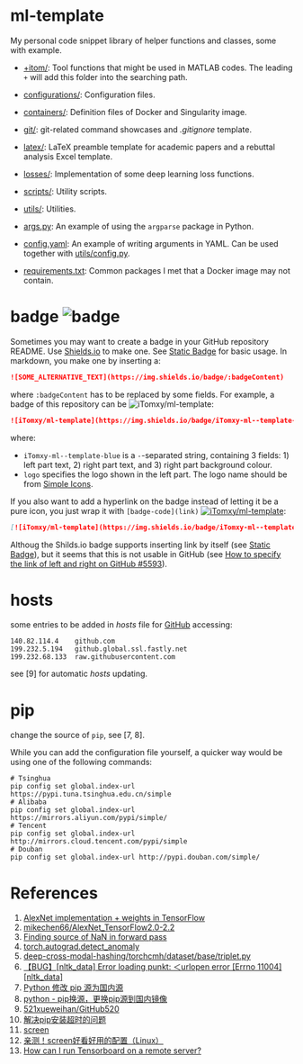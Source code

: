 # ml-template

My personal code snippet library of helper functions and classes, some with example.

- [+itom/](+itom): Tool functions that might be used in MATLAB codes.
The leading `+` will add this folder into the searching path.

- [configurations/](configurations): Configuration files.

- [containers/](containers): Definition files of Docker and Singularity image.

- [git/](git): git-related command showcases and *.gitignore* template.

- [latex/](latex): LaTeX preamble template for academic papers and a rebuttal analysis Excel template.

- [losses/](losses): Implementation of some deep learning loss functions.

- [scripts/](scripts): Utility scripts.

- [utils/](utils): Utilities.

- [args.py](args.py): An example of using the `argparse` package in Python.

- [config.yaml](config.yaml): An example of writing arguments in YAML.
Can be used together with [utils/config.py](utils/config.py).

- [requirements.txt](requirements.txt): Common packages I met that a Docker image may not contain.

# badge ![badge](https://img.shields.io/badge/badge-purple)

Sometimes you may want to create a badge in your GitHub repository README.
Use [Shields.io](https://github.com/badges/shields) to make one.
See [Static Badge](https://shields.io/badges/static-badge) for basic usage.
In markdown, you make one by inserting a:
```md
![SOME_ALTERNATIVE_TEXT](https://img.shields.io/badge/:badgeContent)
```
where `:badgeContent` has to be replaced by some fields.
For example,
a badge of this repository can be ![iTomxy/ml-template](https://img.shields.io/badge/iTomxy-ml--template-blue?logo=github&link=https%3A%2F%2Fgithub.com%2FiTomxy%2Fml-template):
```md
![iTomxy/ml-template](https://img.shields.io/badge/iTomxy-ml--template-blue?logo=github)
```
where:
- `iTomxy-ml--template-blue` is a `-`-separated string,
containing 3 fields: 1) left part text, 2) right part text, and 3) right part background colour.
- `logo` specifies the logo shown in the left part. The logo name should be from [Simple Icons](https://simpleicons.org/).

If you also want to add a hyperlink on the badge instead of letting it be a pure icon,
you just wrap it with `[badge-code](link)` [![iTomxy/ml-template](https://img.shields.io/badge/iTomxy-ml--template-blue?logo=github)](https://github.com/iTomxy/ml-template):
```md
[![iTomxy/ml-template](https://img.shields.io/badge/iTomxy-ml--template-blue?logo=github)](https://github.com/iTomxy/ml-template)
```
Althoug the Shilds.io badge supports inserting link by itself
(see [Static Badge](https://shields.io/badges/static-badge)),
but it seems that this is not usable in GitHub
(see [How to specify the link of left and right on GitHub #5593](https://github.com/badges/shields/discussions/5593)).


# hosts

some entries to be added in *hosts* file for [GitHub](https://github.com/) accessing:

```
140.82.114.4	github.com
199.232.5.194	github.global.ssl.fastly.net
199.232.68.133	raw.githubusercontent.com
```

see [9] for automatic *hosts* updating.

# pip

change the source of `pip`, see [7, 8].

While you can add the configuration file yourself, a quicker way would be using one of the following commands:

```shell
# Tsinghua
pip config set global.index-url https://pypi.tuna.tsinghua.edu.cn/simple
# Alibaba
pip config set global.index-url https://mirrors.aliyun.com/pypi/simple/
# Tencent
pip config set global.index-url http://mirrors.cloud.tencent.com/pypi/simple
# Douban
pip config set global.index-url http://pypi.douban.com/simple/
```


# References

1. [AlexNet implementation + weights in TensorFlow](http://www.cs.toronto.edu/~guerzhoy/tf_alexnet/)
2. [mikechen66/AlexNet_TensorFlow2.0-2.2](https://github.com/mikechen66/AlexNet_TensorFlow2.0-2.2)
3. [Finding source of NaN in forward pass](https://discuss.pytorch.org/t/finding-source-of-nan-in-forward-pass/51153)
4. [torch.autograd.detect_anomaly](https://pytorch.org/docs/1.4.0/autograd.html#torch.autograd.detect_anomaly)
5. [deep-cross-modal-hashing/torchcmh/dataset/base/triplet.py](https://github.com/WangGodder/deep-cross-modal-hashing/blob/master/torchcmh/dataset/base/triplet.py)
6. [【BUG】[nltk_data] Error loading punkt: ＜urlopen error [Errno 11004] [nltk_data]](https://blog.csdn.net/xiangduixuexi/article/details/108601873)
7. [Python 修改 pip 源为国内源](https://www.cnblogs.com/lsgxeva/p/12978981.html)
8. [python - pip换源，更换pip源到国内镜像](https://blog.csdn.net/xuezhangjun0121/article/details/81664260)
9. [521xueweihan/GitHub520](https://github.com/521xueweihan/GitHub520)
10. [解决pip安装超时的问题](https://blog.csdn.net/qq_39161804/article/details/81191977)
11. [screen](https://zhuanlan.zhihu.com/p/592016896)
12. [亲测！screen好看好用的配置（Linux）](https://www.jianshu.com/p/89607ef31493)
13. [How can I run Tensorboard on a remote server?](https://stackoverflow.com/questions/37987839/how-can-i-run-tensorboard-on-a-remote-server)
